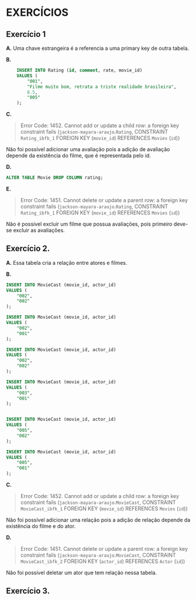 # EXERCÍCIOS

## Exercício 1
**A.** Uma chave estrangeira é a referencia a uma primary key de outra tabela.

**B.** 
```sql
    INSERT INTO Rating (id, comment, rate, movie_id)
    VALUES (
	    "001",
        "Filme muito bom, retrata a triste realidade brasileira",
        8.5,
        "005"
    );
```

**C.** 
>Error Code: 1452. Cannot add or update a child row: a foreign key constraint fails (`jackson-mayara-araujo`.`Rating`, CONSTRAINT `Rating_ibfk_1` FOREIGN KEY (`movie_id`) REFERENCES `Movies` (`id`))

Não foi possível adicionar uma avaliação pois a adição de avaliação depende da existência do filme, que é representada pelo id.

**D.** 
```sql
ALTER TABLE Movie DROP COLUMN rating;
```

**E.**

>Error Code: 1451. Cannot delete or update a parent row: a foreign key constraint fails (`jackson-mayara-araujo`.`Rating`, CONSTRAINT `Rating_ibfk_1` FOREIGN KEY (`movie_id`) REFERENCES `Movies` (`id`))

Não é possível excluir um filme que possua avaliações, pois primeiro deve-se excluir as avaliações.

## Exercício 2.


**A.** Essa tabela cria a relação entre atores e filmes.

**B.** 
```sql
INSERT INTO MovieCast (movie_id, actor_id)
VALUES (
	"002",
    "002"
);

INSERT INTO MovieCast (movie_id, actor_id)
VALUES (
	"002",
    "001"
);

INSERT INTO MovieCast (movie_id, actor_id)
VALUES (
	"002",
    "002"
);

INSERT INTO MovieCast (movie_id, actor_id)
VALUES (
	"003",
    "001"
);


INSERT INTO MovieCast (movie_id, actor_id)
VALUES (
	"005",
    "002"
);

INSERT INTO MovieCast (movie_id, actor_id)
VALUES (
	"005",
    "001"
);
```

**C.**
> Error Code: 1452. Cannot add or update a child row: a foreign key constraint fails (`jackson-mayara-araujo`.`MovieCast`, CONSTRAINT `MovieCast_ibfk_1` FOREIGN KEY (`movie_id`) REFERENCES `Movies` (`id`))

Não foi possível adicionar uma relação pois a adição de relação depende da existência do filme e do ator.

**D.**
> Error Code: 1451. Cannot delete or update a parent row: a foreign key constraint fails (`jackson-mayara-araujo`.`MovieCast`, CONSTRAINT `MovieCast_ibfk_2` FOREIGN KEY (`actor_id`) REFERENCES `Actor` (`id`))

Não foi possível deletar um ator que tem relação nessa tabela.

## Exercício 3.


